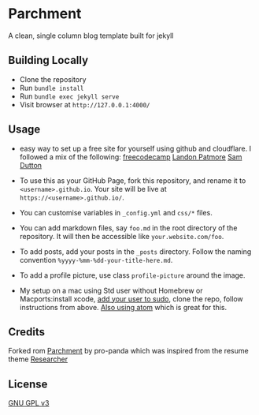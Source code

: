 # Parchment
A clean, single column blog template built for jekyll

## Building Locally
* Clone the repository
* Run `bundle install`
* Run `bundle exec jekyll serve`
* Visit browser at `http://127.0.0.1:4000/`

## Usage
* easy way to set up a free site for yourself using github and cloudflare. I followed a mix of the following:
[freecodecamp](https://www.freecodecamp.org/news/an-illustrated-guide-for-setting-up-your-website-using-github-cloudflare-5a7a11ca9465/)
[Landon Patmore](https://www.codementor.io/@landonpatmore/how-to-setup-a-static-website-using-github-pages-and-cloudflare-with-your-own-domain-name-jb99nbuoe)
[Sam Dutton](https://medium.com/@samdutton/github-pages-cloudflare-custom-domain-checklist-e86c786194a4)

* To use this as your GitHub Page, fork this repository, and
  rename it to `<username>.github.io`. Your site will be live
  at `https://<username>.github.io/`.

* You can customise variables in `_config.yml` and `css/*` files.

* You can add markdown files, say `foo.md` in the root directory
  of the repository. It will then be accessible like
  `your.website.com/foo`.

* To add posts, add your posts in the `_posts` directory. Follow
  the naming convention `%yyyy-%mm-%dd-your-title-here.md`.

* To add a profile picture, use class `profile-picture` around
  the image.

* My setup on a mac using Std user without Homebrew or Macports:install xcode, [add your user to sudo](https://stuntcoders.com/add-user-to-sudoers-on-mac-os-x/), clone the repo, follow  instructions from above. [Also using atom](https://atom.io) which is great for this.

## Credits
Forked rom [Parchment](https://github.com/pro-panda/parchment) by pro-panda which was inspired from the resume theme
[Researcher](https://github.com/ankitsultana/researcher)

## License
[GNU GPL v3](LICENSE)
